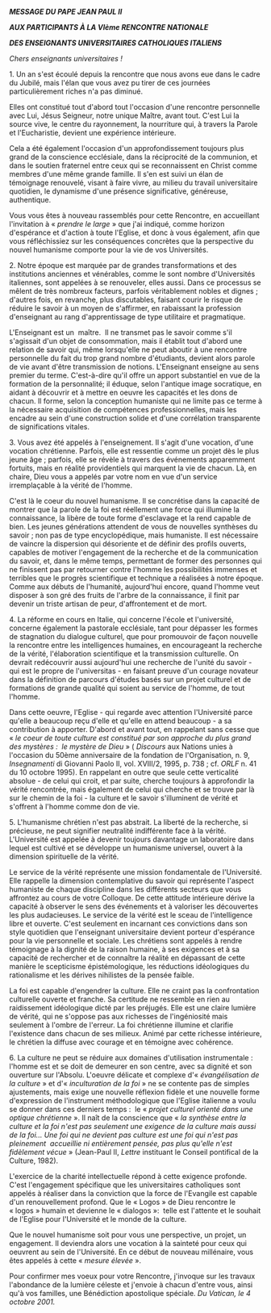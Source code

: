 ***MESSAGE DU PAPE JEAN PAUL II***

***AUX PARTICIPANTS À LA VIème RENCONTRE NATIONALE***

***DES ENSEIGNANTS UNIVERSITAIRES CATHOLIQUES ITALIENS***

*Chers enseignants universitaires !*

1. Un an s'est écoulé depuis la rencontre que nous avons eue dans le cadre du Jubilé, mais l'élan que vous avez pu tirer de ces journées particulièrement riches n'a pas diminué.

Elles ont constitué tout d'abord tout l'occasion d'une rencontre personnelle avec Lui, Jésus Seigneur, notre unique Maître, avant tout. C'est Lui la source vive, le centre du rayonnement, la nourriture qui, à travers la Parole et l'Eucharistie, devient une expérience intérieure.

Cela a été également l'occasion d'un approfondissement toujours plus grand de la conscience ecclésiale, dans la réciprocité de la communion, et dans le soutien fraternel entre ceux qui se reconnaissent en Christ comme membres d'une même grande famille. Il s'en est suivi un élan de témoignage renouvelé, visant à faire vivre, au milieu du travail universitaire quotidien, le dynamisme d'une présence significative, généreuse, authentique.

Vous vous êtes à nouveau rassemblés pour cette Rencontre, en accueillant l'invitation à « *prendre le large* » que j'ai indiqué, comme horizon d'espérance et d'action à toute l'Eglise, et donc à vous également, afin que vous réfléchissiez sur les conséquences concrètes que la perspective du nouvel humanisme comporte pour la vie de vos Universités.

2. Notre époque est marquée par de grandes transformations et des institutions anciennes et vénérables, comme le sont nombre d'Universités italiennes, sont appelées à se renouveler, elles aussi. Dans ce processus se mêlent de très nombreux facteurs, parfois véritablement nobles et dignes ; d'autres fois, en revanche, plus discutables, faisant courir le risque de réduire le savoir à un moyen de s'affirmer, en rabaissant la profession d'enseignant au rang d'apprentissage de type utilitaire et pragmatique.

L'Enseignant est un  maître.  Il ne transmet pas le savoir comme s'il s'agissait d'un objet de consommation, mais il établit tout d'abord une relation de savoir qui, même lorsqu'elle ne peut aboutir à une rencontre personnelle du fait du trop grand nombre d'étudiants, devient alors parole de vie avant d'être transmission de notions. L'Enseignant enseigne au sens premier du terme. C'est-à-dire qu'il offre un apport substantiel en vue de la formation de la personnalité; il éduque, selon l'antique image socratique, en aidant à découvrir et à mettre en oeuvre les capacités et les dons de chacun. Il forme, selon la conception humaniste qui ne limite pas ce terme à la nécessaire acquisition de compétences professionnelles, mais les encadre au sein d'une construction solide et d'une corrélation transparente de significations vitales.

3. Vous avez été appelés à l'enseignement. Il s'agit d'une vocation, d'une vocation chrétienne. Parfois, elle est ressentie comme un projet dès le plus jeune âge ; parfois, elle se révèle à travers des événements apparemment fortuits, mais en réalité providentiels qui marquent la vie de chacun. Là, en chaire, Dieu vous a appelés par votre nom en vue d'un service irremplaçable à la vérité de l'homme.

C'est là le coeur du nouvel humanisme. Il se concrétise dans la capacité de montrer que la parole de la foi est réellement une force qui illumine la connaissance, la libère de toute forme d'esclavage et la rend capable de bien. Les jeunes générations attendent de vous de nouvelles synthèses du savoir ; non pas de type encyclopédique, mais humaniste. Il est nécessaire de vaincre la dispersion qui désoriente et de définir des profils ouverts, capables de motiver l'engagement de la recherche et de la communication du savoir, et, dans le même temps, permettant de former des personnes qui ne finissent pas par retourner contre l'homme les possibilités immenses et terribles que le progrès scientifique et technique a réalisées à notre époque. Comme aux débuts de l'humanité, aujourd'hui encore, quand l'homme veut disposer à son gré des fruits de l'arbre de la connaissance, il finit par devenir un triste artisan de peur, d'affrontement et de mort.

4. La réforme en cours en Italie, qui concerne l'école et l'université, concerne également la pastorale ecclésiale, tant pour dépasser les formes de stagnation du dialogue culturel, que pour promouvoir de façon nouvelle la rencontre entre les intelligences humaines, en encourageant la recherche de la vérité, l'élaboration scientifique et la transmission culturelle. On devrait redécouvrir aussi aujourd'hui une recherche de l'unité du savoir - qui est le propre de l'universitas - en faisant preuve d'un courage novateur dans la définition de parcours d'études basés sur un projet culturel et de formations de grande qualité qui soient au service de l'homme, de tout l'homme.

Dans cette oeuvre, l'Eglise - qui regarde avec attention l'Université parce qu'elle a beaucoup reçu d'elle et qu'elle en attend beaucoup - a sa contribution à apporter. D'abord et avant tout, en rappelant sans cesse que « *le coeur de toute culture est constitué par son approche du plus grand des mystères :  le mystère de Dieu* » ( *Discours* aux Nations unies à l'occasion du 50ème anniversaire de la fondation de l'Organisation, n. 9, *Insegnamenti* di Giovanni Paolo II, vol. XVIII/2, 1995, p. 738 ; cf. *ORLF* n. 41 du 10 octobre 1995). En rappelant en outre que seule cette verticalité absolue - de celui qui croit, et par suite, cherche toujours à approfondir la vérité rencontrée, mais également de celui qui cherche et se trouve par là sur le chemin de la foi - la culture et le savoir s'illuminent de vérité et s'offrent à l'homme comme don de vie.

5. L'humanisme chrétien n'est pas abstrait. La liberté de la recherche, si précieuse, ne peut signifier neutralité indifférente face à la vérité. L'Université est appelée à devenir toujours davantage un laboratoire dans lequel est cultivé et se développe un humanisme universel, ouvert à la dimension spirituelle de la vérité.

Le service de la vérité représente une mission fondamentale de l'Université. Elle rappelle la dimension contemplative du savoir qui représente l'aspect humaniste de chaque discipline dans les différents secteurs que vous affrontez au cours de votre Colloque. De cette attitude intérieure dérive la capacité à observer le sens des événements et à valoriser les découvertes les plus audacieuses. Le service de la vérité est le sceau de l'intelligence libre et ouverte. C'est seulement en incarnant ces convictions dans son style quotidien que l'enseignant universitaire devient porteur d'espérance pour la vie personnelle et sociale. Les chrétiens sont appelés à rendre témoignage à la dignité de la raison humaine, à ses exigences et à sa capacité de rechercher et de connaître la réalité en dépassant de cette manière le scepticisme épistémologique, les réductions idéologiques du rationalisme et les dérives nihilistes de la pensée faible.

La foi est capable d'engendrer la culture. Elle ne craint pas la confrontation culturelle ouverte et franche. Sa certitude ne ressemble en rien au raidissement idéologique dicté par les préjugés. Elle est une claire lumière de vérité, qui ne s'oppose pas aux richesses de l'ingéniosité mais seulement à l'ombre de l'erreur. La foi chrétienne illumine et clarifie l'existence dans chacun de ses milieux. Animé par cette richesse intérieure, le chrétien la diffuse avec courage et en témoigne avec cohérence.

6. La culture ne peut se réduire aux domaines d'utilisation instrumentale :  l'homme est et se doit de demeurer en son centre, avec sa dignité et son ouverture sur l'Absolu. L'oeuvre délicate et complexe d'« *évangélisation de la culture* » et d'« *inculturation de la foi* » ne se contente pas de simples ajustements, mais exige une nouvelle réflexion fidèle et une nouvelle forme d'expression de l'instrument méthodologique que l'Eglise italienne a voulu se donner dans ces derniers temps :  le « *projet culturel orienté dans une optique chrétienne* ». Il naît de la conscience que « *la synthèse entre la culture et la foi n'est pas seulement une exigence de la culture mais aussi de la foi... Une foi qui ne devient pas culture est une foi qui n'est pas pleinement  accueillie ni entièrement pensée, pas plus qu'elle n'est fidèlement vécue* » (Jean-Paul II, *Lettre* instituant le Conseil pontifical de la Culture, 1982).

L'exercice de la charité intellectuelle répond à cette exigence profonde. C'est l'engagement spécifique que les universitaires catholiques sont appelés à réaliser dans la conviction que la force de l'Evangile est capable d'un renouvellement profond. Que le « Logos » de Dieu rencontre le « logos » humain et devienne le « dialogos »:  telle est l'attente et le souhait de l'Eglise pour l'Université et le monde de la culture.

Que le nouvel humanisme soit pour vous une perspective, un projet, un engagement. Il deviendra alors une vocation à la sainteté pour ceux qui oeuvrent au sein de l'Université. En ce début de nouveau millénaire, vous êtes appelés à cette « *mesure élevée* ».

Pour confirmer mes voeux pour votre Rencontre, j'invoque sur les travaux l'abondance de la lumière céleste et j'envoie à chacun d'entre vous, ainsi qu'à vos familles, une Bénédiction apostolique spéciale. *Du Vatican, le 4 octobre 2001.*